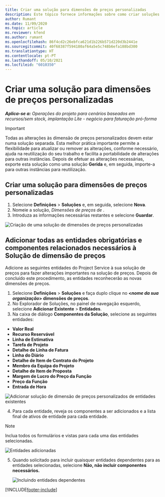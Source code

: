 ```yaml
---
title: Criar uma solução para dimensões de preços personalizadas
description: Este tópico fornece informações sobre como criar soluções para dimensões de preços personalizadas.
author: Rumant
ms.date: 11/09/2020
ms.topic: article
ms.reviewer: kfend
ms.author: rumant
ms.openlocfilehash: 86f4cd2c26ebfca621d1b226b571d220d3b2441e
ms.sourcegitcommit: 40f68387f594180af64a5e5c748b6efa188bd300
ms.translationtype: HT
ms.contentlocale: pt-PT
ms.lasthandoff: 05/10/2021
ms.locfileid: "6010350"
---
```

# <a name="create-a-solution-for-custom-pricing-dimensions"></a>Criar uma solução para dimensões de preços personalizadas

 _**Aplica-se a:** Operações do projeto para cenários baseados em recursos/sem stock, implantação Lite - negócio para faturação pró-forma_ 

>[!IMPORTANT]
>Todas as alterações às dimensão de preços personalizados devem estar numa solução separada. Esta melhor prática importante permite a flexibilidade para atualizar ou remover as alterações, conforme necessário, ajuda na reutilização do seu trabalho e facilita a portabilidade de alterações para outras instâncias. Depois de efetuar as alterações necessárias, exporte esta solução como uma solução **Gerida** e, em seguida, importe-a para outras instâncias para reutilização.

## <a name="create-a-solution-for-custom-pricing-dimensions"></a>Criar uma solução para dimensões de preços personalizadas

1.  Selecione **Definições** > **Soluções** e, em seguida, selecione **Nova**.
2.  Nomeie a solução, *Dimensões de preços de <your organization name>*.
3. Introduza as informações necessárias restantes e selecione **Guardar**.

  ![Criação de uma solução de dimensões de preços personalizadas](./media/Creation-of-custom-pricing-dimension-solution.png)
 
## <a name="add-all-required-entities-and-related-components-to-the-pricing-dimension-solution"></a>Adicionar todas as entidades obrigatórias e componentes relacionados necessários à Solução de dimensão de preços

Adicione as seguintes entidades do Project Service à sua solução de preços para fazer alterações importantes na solução de preços. Depois de concluído este procedimento, as entidades reconhecerão as novas dimensões de preços.

1.  Selecione **Definições** > **Soluções** e faça duplo clique no **<*nome da sua organização*> dimensões de preços**.
2.  No Explorador de Soluções, no painel de navegação esquerdo, selecione **Adicionar Existente** > **Entidades**.
3.  Na caixa de diálogo **Componentes da Solução**, selecione as seguintes entidades:
 
   - **Valor Real**
   - **Recurso Reservável**
   - **Linha de Estimativa**
   - **Tarefa de Projeto**
   - **Detalhe de Linha de Fatura**
   - **Linha do Diário**
   - **Detalhe de Item de Contrato do Projeto**
   - **Membro da Equipa do Projeto**
   - **Detalhe de Item de Proposta**
   - **Margem de Lucro do Preço da Função**
   - **Preço da Função**
   - **Entrada de Hora**
 
   ![Adicionar solução de dimensão de preços personalizados de entidades existentes](./media/Existing-entities-to-PD-solution.png)
 
 4. Para cada entidade, reveja os componentes a ser adicionados e a lista final de ativos de entidade para cada entidade. 

   >[!NOTE]
   > Inclua todos os formulários e vistas para cada uma das entidades selecionadas.

  ![Entidades adicionadas](./media/solution-component-selection.png)


5.  Quando solicitado para incluir quaisquer entidades dependentes para as entidades selecionadas, selecione **Não, não incluir componentes necessários.**

    ![Incluindo entidades dependentes](./media/Do-not-include-required.png)


[!INCLUDE[footer-include](../includes/footer-banner.md)]